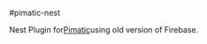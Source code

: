 #pimatic-nest

Nest Plugin for<a href="https://pimatic.org">Pimatic</a>using old version of Firebase.






